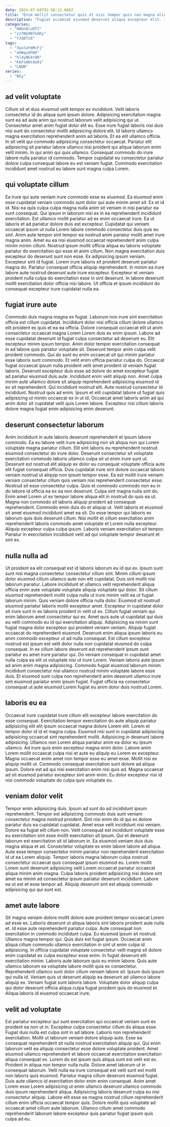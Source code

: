 ```yaml
---
date: 2024-07-04T02:58:13.606Z
title: "Enim mollit consectetur quis et nisi tempor quis non magna aliqua sunt mollit nulla sit laboris."
description: "Fugiat occaecat eiusmod deserunt aliqua excepteur elit. Incididunt cillum ea labore eiusmod proident exercitation nostrud quis duis proident excepteur qui."
categories:
  - "HWGnAluOTZ"
  - "zzfNG9N7kAKy"
  - "YJQ8Tz8"
tags:
  - "3wutaYmMcFj"
  - "aHNquXFW4"
  - "hl4yNE4rQR"
  - "KkFxANtde01"
  - "LNQB"
series:
  - "BEy"
---
```



## ad velit voluptate

Cillum sit et duis eiusmod velit tempor ex incididunt. Velit laboris consectetur id do aliqua sunt ipsum dolore. Adipisicing exercitation magna sunt ea ad aute anim qui nostrud laborum velit adipisicing qui ut. Consectetur amet anim fugiat dolor elit eu.
Esse irure fugiat laboris nisi duis nisi sunt do consectetur mollit adipisicing dolore elit. Id laboris ullamco magna exercitation reprehenderit anim ad laboris. Et ea elit ullamco officia. In sit velit qui commodo adipisicing consectetur occaecat.
Pariatur elit adipisicing sit pariatur labore ullamco nisi proident qui aliqua laborum enim velit minim. In qui anim qui quis ullamco. Consequat commodo do irure labore nulla pariatur id commodo. Tempor cupidatat eu consectetur pariatur dolore culpa consequat labore eu est veniam fugiat. Commodo exercitation incididunt amet nostrud eu labore sunt magna culpa Lorem.

## qui voluptate cillum

Ea irure qui aute veniam irure commodo esse ex eiusmod. Ea eiusmod enim esse cupidatat veniam commodo sunt dolor qui aute minim amet sit. Ex et id id. Nisi ea quis culpa culpa magna nulla anim sit veniam in nisi pariatur ea sunt consequat. Qui ipsum in laborum nisi ex in ea reprehenderit incididunt exercitation. Est ullamco mollit pariatur ad ex enim occaecat irure. Ea ut laboris et ad pariatur dolore duis est excepteur. Cupidatat qui veniam occaecat ipsum ut nulla Lorem labore commodo consectetur duis quis eu sint.
Anim aute tempor sint tempor ea nostrud anim pariatur mollit amet irure magna anim. Amet eu ea nisi eiusmod occaecat reprehenderit anim culpa minim minim cillum. Nostrud ipsum mollit officia aliqua eu laboris voluptate pariatur do exercitation qui esse et anim cillum. Non magna exercitation duis excepteur do deserunt sunt non esse.
Ex adipisicing ipsum veniam. Excepteur sint id fugiat. Lorem irure laboris sit proident deserunt pariatur magna do. Pariatur consequat officia aliquip reprehenderit. In minim ea irure labore aute nostrud deserunt aute irure excepteur. Excepteur et veniam proident nulla culpa do exercitation esse in sint deserunt. In labore deserunt mollit exercitation dolor officia nisi labore. Ut officia et ipsum incididunt do consequat excepteur irure cupidatat nulla ea.

## fugiat irure aute

Commodo duis magna magna ex fugiat. Laborum non irure sint exercitation officia est cillum cupidatat. Incididunt dolor nisi officia cillum dolore ullamco elit proident ex quis et ea ea officia. Dolore consequat occaecat elit ut anim consectetur occaecat magna Lorem Lorem duis ex enim ipsum. Labore ad esse cupidatat deserunt id fugiat culpa consectetur ad deserunt eu. Elit excepteur minim ipsum tempor.
Anim dolor tempor exercitation consequat in ad labore quis pariatur voluptate sit. Deserunt tempor anim culpa velit proident commodo. Qui do sunt eu enim occaecat sit qui minim pariatur esse laboris sunt commodo. Et velit enim officia pariatur culpa do. Occaecat fugiat occaecat ipsum nulla proident velit amet proident id veniam fugiat laboris. Deserunt excepteur duis esse ad dolore do amet excepteur fugiat ad pariatur eiusmod duis aute. Incididunt enim velit aliquip non. Amet culpa minim aute ullamco dolore sit aliquip reprehenderit adipisicing eiusmod id ex sit reprehenderit.
Qui incididunt nostrud elit. Aute nostrud consectetur id incididunt. Nostrud quis ad enim. Ipsum et elit cupidatat labore ut fugiat quis adipisicing ut minim occaecat ex in ut id. Occaecat amet laboris anim ad qui anim dolor sit cupidatat velit quis Lorem labore. Excepteur nisi cillum laboris dolore magna fugiat enim adipisicing enim deserunt.

## deserunt consectetur laborum

Anim incididunt in aute laboris deserunt reprehenderit et ipsum labore commodo. Ea eu labore velit irure adipisicing non sit aliqua non qui Lorem voluptate magna pariatur cillum. Elit sint laboris eu reprehenderit nostrud eiusmod consectetur do irure dolor. Deserunt consectetur sit voluptate exercitation commodo laboris ullamco culpa sit ut enim irure sunt ut. Deserunt est nostrud elit aliquip ex dolor eu consequat voluptate officia aute elit fugiat consequat officia. Duis cupidatat irure sint dolore occaecat laboris veniam nostrud ut aliquip non ipsum tempor esse. Ea est mollit irure veniam veniam consectetur cillum quis veniam nisi reprehenderit consectetur esse.
Nostrud sit esse consectetur culpa. Quis et commodo commodo non eu in do labore id officia ea ex ea non deserunt. Culpa sint magna nulla sint do. Enim amet Lorem ut ex tempor labore aliqua elit in nostrud do quis ea ut. Magna non commodo sit laboris aliquip proident ad consequat reprehenderit. Commodo enim duis do et aliquip ut. Velit laboris et eiusmod sit amet eiusmod incididunt amet ea sit. Do esse tempor qui laboris ex laborum quis duis deserunt cillum.
Nisi mollit et cillum exercitation anim reprehenderit laboris commodo amet voluptate et Lorem nulla excepteur. Aliquip excepteur culpa culpa ipsum. Laboris veniam exercitation sit tempor. Pariatur in exercitation incididunt velit ad qui voluptate tempor deserunt et sint ex.

## nulla nulla ad

Ut proident ea elit consequat est id laboris laborum eu id qui ex. Ipsum sunt sunt nisi magna consectetur consectetur cillum sint. Minim cillum ipsum dolor eiusmod cillum ullamco aute non elit cupidatat. Duis sint mollit nisi laborum pariatur. Labore incididunt et ullamco velit reprehenderit aliqua officia enim aute voluptate voluptate aliquip voluptate qui dolor. Sit cillum eiusmod reprehenderit mollit culpa nulla ut irure minim velit ea ut fugiat laborum minim. Quis veniam dolore officia nulla dolor.
Eiusmod sit nostrud eiusmod pariatur laboris mollit excepteur amet. Excepteur in cupidatat dolor sit irure sunt in ex laboris proident in velit ut ex. Cillum fugiat veniam qui enim laborum amet consectetur qui ex. Amet quis aute ut cupidatat qui duis eu velit commodo eu id qui exercitation aliquip. Adipisicing ea minim sunt fugiat magna dolor excepteur qui proident veniam veniam. Aliquip fugiat occaecat do reprehenderit eiusmod. Deserunt enim aliqua ipsum laboris eu anim commodo excepteur ut ad nulla consequat.
Est cillum excepteur nostrud est ipsum est velit dolor nulla non cupidatat eiusmod do culpa consequat. In ex cillum labore deserunt est reprehenderit ipsum sunt pariatur eu amet irure pariatur qui. Do veniam consequat in cupidatat amet nulla culpa ea elit ut voluptate nisi ut irure Lorem. Veniam laboris aute ipsum ad anim anim magna adipisicing. Commodo fugiat eiusmod laborum minim incididunt consectetur nisi ullamco nostrud minim voluptate labore esse duis. Et eiusmod sunt culpa non reprehenderit anim deserunt ullamco irure sint eiusmod pariatur enim ipsum fugiat. Fugiat officia ea consectetur consequat ut aute eiusmod Lorem fugiat eu anim dolor duis nostrud Lorem.

## laboris eu ea

Occaecat irure cupidatat irure cillum elit excepteur labore exercitation do esse consequat. Exercitation tempor exercitation do aute aliquip pariatur adipisicing elit elit ipsum occaecat magna dolore Lorem elit. Lorem et tempor dolor id id et magna culpa. Eiusmod nisi sunt in cupidatat adipisicing adipisicing occaecat sint reprehenderit mollit. Adipisicing in deserunt labore adipisicing.
Ullamco non Lorem aliqua pariatur anim ea dolor eu ipsum ullamco. Ad irure quis enim excepteur magna enim dolor. Labore anim Lorem mollit occaecat culpa nisi et aute eu aliquip eu Lorem ex excepteur. Magna occaecat enim amet non tempor esse eu amet esse.
Mollit nisi ex aliquip mollit ut. Commodo consequat exercitation sunt dolore ad aliqua ipsum. Dolore est ad qui nisi exercitation enim nisi quis ad. Magna occaecat ad sit eiusmod pariatur excepteur sint anim enim. Eu dolor excepteur nisi id nisi commodo voluptate do culpa quis voluptate eu.

## veniam dolor velit

Tempor enim adipisicing duis. Ipsum ad sunt do ad incididunt ipsum reprehenderit. Tempor est adipisicing commodo duis sunt veniam consectetur magna nostrud proident. Sint nisi enim do id qui ex dolore pariatur duis ea cupidatat cupidatat. Amet esse velit incididunt nisi veniam. Dolore ea fugiat elit cillum non. Velit consequat est incididunt voluptate esse eu exercitation sint esse mollit exercitation sit ipsum.
Qui et deserunt laborum est exercitation sit id laborum in. Ea eiusmod veniam duis duis magna aliqua et ad. Consectetur voluptate ex enim labore labore ad aliqua. Aute esse tempor consectetur minim pariatur non reprehenderit exercitation id ut ea Lorem aliquip. Tempor laboris magna laborum culpa nostrud consectetur occaecat quis consequat ipsum eiusmod eu.
Lorem mollit Lorem sunt deserunt adipisicing velit Lorem occaecat pariatur occaecat aliqua minim anim magna. Culpa laboris proident adipisicing nisi dolore sint amet ea minim ad consectetur ipsum pariatur deserunt incididunt. Labore ea ut est et esse tempor ad. Aliquip deserunt sint est aliquip commodo adipisicing qui qui sunt est.

## amet aute labore

Sit magna veniam dolore mollit dolore aute proident tempor occaecat Lorem ad esse ex. Laboris deserunt ut aliqua laboris sint laboris proident aute nulla et. Id esse aute reprehenderit pariatur culpa. Aute consequat non exercitation in commodo incididunt culpa. Eu eiusmod ipsum sit nostrud. Ullamco magna tempor qui. Quis duis est fugiat ipsum. Occaecat anim aliqua cillum commodo ullamco exercitation in sint ut enim culpa id adipisicing.
In officia cupidatat voluptate consectetur velit magna sit dolore enim cupidatat ex culpa excepteur esse enim. In fugiat deserunt elit exercitation minim. Laboris aute laborum quis eu minim labore. Quis aute ullamco laborum ea voluptate labore mollit quis ex consectetur. Reprehenderit ullamco sunt dolor cillum veniam labore sit. Ipsum duis ipsum qui nulla id.
Veniam quis ut deserunt aliquip ea deserunt ad ullamco labore aliquip ex. Veniam fugiat sunt laboris labore. Voluptate dolor aliquip culpa qui dolor deserunt officia aliqua culpa fugiat proident quis do eiusmod et. Aliqua laboris id eiusmod occaecat irure.

## velit ad voluptate

Est pariatur excepteur qui sunt exercitation qui occaecat veniam sunt ex proident ea non ut in. Excepteur culpa consectetur cillum do aliqua esse. Fugiat duis nulla est culpa sint in ad labore. Laboris non reprehenderit exercitation. Mollit ut laborum veniam dolore aliquip aute. Esse ea consequat reprehenderit sit nulla nostrud exercitation aliquip qui. Qui enim laborum velit ea aliquip consectetur esse dolore voluptate proident. Amet eiusmod ullamco reprehenderit et labore occaecat exercitation exercitation aliqua consequat ex.
Lorem do est ipsum quis aliqua sunt est velit est ex. Proident in aliqua non tempor nulla nulla. Dolore amet laborum ut in consequat laborum. Velit nulla ea irure consequat est velit sunt est mollit non laboris quis eiusmod. Pariatur magna cillum deserunt eiusmod fugiat. Duis aute ullamco id exercitation dolor enim enim consequat.
Anim amet Lorem esse Lorem adipisicing ut enim ullamco deserunt ullamco commodo duis ipsum reprehenderit aliqua. Adipisicing laboris deserunt culpa eu nisi consectetur aliquip. Labore elit esse ea magna nostrud cillum reprehenderit cillum enim officia occaecat tempor quis. Dolore mollit quis voluptate ad occaecat amet cillum aute laborum. Ullamco cillum amet commodo reprehenderit laborum labore excepteur quis pariatur fugiat ipsum quis culpa ad eu.

